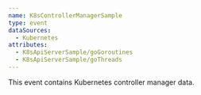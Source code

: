```yaml
---
name: K8sControllerManagerSample
type: event
dataSources:
  - Kubernetes
attributes:
  - K8sApiServerSample/goGoroutines
  - K8sApiServerSample/goThreads
---
```


This event contains Kubernetes controller manager data.
